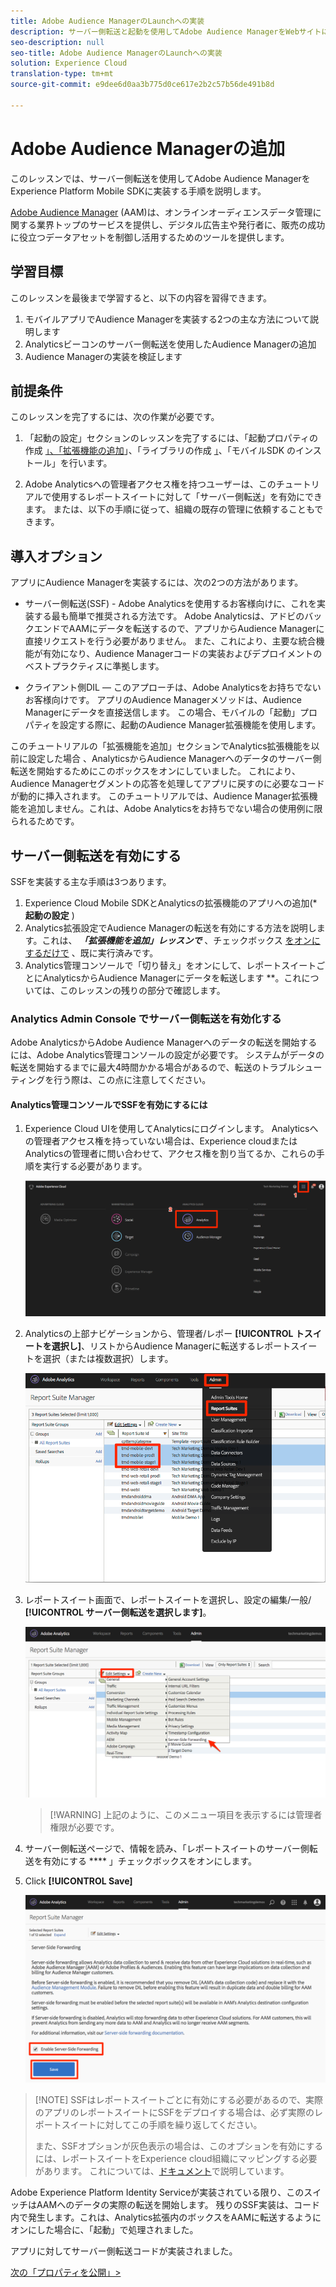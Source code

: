 ```yaml
---
title: Adobe Audience ManagerのLaunchへの実装
description: サーバー側転送と起動を使用してAdobe Audience ManagerをWebサイトに実装する方法を説明します。 このレッスンは、「モバイルAndroidアプリケーションでのExperience cloudの実装」チュートリアルの一部です。
seo-description: null
seo-title: Adobe Audience ManagerのLaunchへの実装
solution: Experience Cloud
translation-type: tm+mt
source-git-commit: e9dee6d0aa3b775d0ce617e2b2c57b56de491b8d

---
```



# Adobe Audience Managerの追加

このレッスンでは、サーバー側転送を使用してAdobe Audience ManagerをExperience Platform Mobile SDKに実装する手順を説明します。

[Adobe Audience Manager](https://docs.adobe.com/content/help/en/audience-manager/user-guide/aam-home.html) (AAM)は、オンラインオーディエンスデータ管理に関する業界トップのサービスを提供し、デジタル広告主や発行者に、販売の成功に役立つデータアセットを制御し活用するためのツールを提供します。

## 学習目標

このレッスンを最後まで学習すると、以下の内容を習得できます。

1. モバイルアプリでAudience Managerを実装する2つの主な方法について説明します
1. Analyticsビーコンのサーバー側転送を使用したAudience Managerの追加
1. Audience Managerの実装を検証します

## 前提条件

このレッスンを完了するには、次の作業が必要です。

1. 「起動の設定」セクションのレッスンを完了するには、「起動プロパティの作成 [」、「拡張機能の追加](launch-create-a-property.md)」、「ライブラリの作成 [」](launch-add-extensions.md)、「モバイルSDK [](launch-create-a-library.md)[](launch-install-the-mobile-sdk.md)のインストール」を行います。

1. Adobe Analyticsへの管理者アクセス権を持つユーザーは、このチュートリアルで使用するレポートスイートに対して「サーバー側転送」を有効にできます。 または、以下の手順に従って、組織の既存の管理に依頼することもできます。

## 導入オプション

アプリにAudience Managerを実装するには、次の2つの方法があります。

* サーバー側転送(SSF) - Adobe Analyticsを使用するお客様向けに、これを実装する最も簡単で推奨される方法です。 Adobe Analyticsは、アドビのバックエンドでAAMにデータを転送するので、アプリからAudience Managerに直接リクエストを行う必要がありません。 また、これにより、主要な統合機能が有効になり、Audience Managerコードの実装およびデプロイメントのベストプラクティスに準拠します。

* クライアント側DIL — このアプローチは、Adobe Analyticsをお持ちでないお客様向けです。 アプリのAudience Managerメソッドは、Audience Managerにデータを直接送信します。 この場合、モバイルの「起動」プロパティを設定する際に、起動のAudience Manager拡張機能を使用します。

このチュートリアルの「拡張機能を追加」セクションでAnalytics拡張機能を以前に設定した場合 [](launch-add-extensions.md) 、AnalyticsからAudience Managerへのデータのサーバー側転送を開始するためにこのボックスをオンにしていました。 これにより、Audience Managerセグメントの応答を処理してアプリに戻すのに必要なコードが動的に挿入されます。 このチュートリアルでは、Audience Manager拡張機能を追加しません。これは、Adobe Analyticsをお持ちでない場合の使用例に限られるためです。

## サーバー側転送を有効にする

SSFを実装する主な手順は3つあります。

1. Experience Cloud Mobile SDKとAnalyticsの拡張機能のアプリへの追加(***起動の設定** )
1. Analytics拡張設定でAudience Managerの転送を有効にする方法を説明します。これは、 ***「拡張機能を追加」レッスンで*** 、チェックボックス [をオンにするだけで](launch-add-extensions.md) 、既に実行済みです。
1. Analytics管理コンソールで「切り替え」をオンにして、レポートスイートごとにAnalyticsからAudience Managerにデータを転送します **。これについては、このレッスンの残りの部分で確認します。

### Analytics Admin Console でサーバー側転送を有効化する

Adobe AnalyticsからAdobe Audience Managerへのデータの転送を開始するには、Adobe Analytics管理コンソールの設定が必要です。 システムがデータの転送を開始するまでに最大4時間かかる場合があるので、転送のトラブルシューティングを行う際は、この点に注意してください。

#### Analytics管理コンソールでSSFを有効にするには

1. Experience Cloud UIを使用してAnalyticsにログインします。 Analyticsへの管理者アクセス権を持っていない場合は、Experience cloudまたはAnalyticsの管理者に問い合わせて、アクセス権を割り当てるか、これらの手順を実行する必要があります。

   ![Adobe Analytics UIにログインする](images/mobile-aam-logIntoAnalytics.png)

1. Analyticsの上部ナビゲーションから、管理者/レポー **[!UICONTROL トスイートを選択し]**、リストからAudience Managerに転送するレポートスイートを選択（または複数選択）します。

   ![管理コンソールに移動します。](images/mobile-aam-analyticsAdminConsoleReportSuites.png)

1. レポートスイート画面で、レポートスイートを選択し、設定の編集/一般/ **[!UICONTROL サーバー側転送を選択します]**。

   ![SSFメニューの選択](images/mobile-aam-selectSSFmenu.png)

   >[!WARNING] 上記のように、このメニュー項目を表示するには管理者権限が必要です。

1. サーバー側転送ページで、情報を読み、「レポートスイートのサーバー側転送を有効にする **** 」チェックボックスをオンにします。

1. Click **[!UICONTROL Save]**

   ![SSFのセットアップの完了](images/mobile-aam-enableSSFcomplete.png)

>[!NOTE] SSFはレポートスイートごとに有効にする必要があるので、実際のアプリのレポートスイートにSSFをデプロイする場合は、必ず実際のレポートスイートに対してこの手順を繰り返してください。
>
>また、SSFオプションが灰色表示の場合は、このオプションを有効にするには、レポートスイートをExperience cloud組織にマッピングする必要があります。 これについては、[ドキュメント](https://docs.adobe.com/content/help/en/core-services/interface/about-core-services/report-suite-mapping.html)で説明しています。

Adobe Experience Platform Identity Serviceが実装されている限り、このスイッチはAAMへのデータの実際の転送を開始します。 残りのSSF実装は、コード内で発生します。これは、Analytics拡張内のボックスをAAMに転送するようにオンにした場合に、「起動」で処理されました。

アプリに対してサーバー側転送コードが実装されました。

[次の「プロパティを公開」&gt;](publish.md)